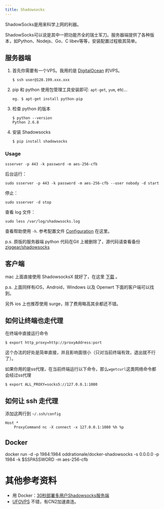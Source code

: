 ```yaml
---
title: Shadowsocks
---
```


ShadowSocks是用来科学上网的利器。

ShadowSocks可以说是其中一把功能齐全的瑞士军刀。服务器端提供了各种版本，如Python、Nodejs、Go、C libev等等，安装配置过程极其简单。

## 服务器端

1. 首先你需要有一个VPS。我用的是 [DigitalOcean](https://m.do.co/c/48f3c6e48721) 的VPS。

   ```
   $ ssh user@128.199.xxx.xxx
   ```

2. pip 和 python 使用包管理工具安装即可: `apt-get`, `yum`, etc...

   ```
   eg. $ apt-get install python-pip
   ```

3. 检查 python 的版本

   ```
   $ python --version
   Python 2.6.8
   ```

4. 安装 Shadowsocks

   ```
   $ pip install shadowsocks
   ```

### Usage

```
ssserver -p 443 -k password -m aes-256-cfb
```

后台运行：

```
sudo ssserver -p 443 -k password -m aes-256-cfb --user nobody -d start
```

停止：

```
sudo ssserver -d stop
```

查看 log 文件：

```
sudo less /var/log/shadowsocks.log
```

查看帮助使用 `-h`. 参考配置文件 [Configuration](https://github.com/shadowsocks/shadowsocks/wiki/Configuration-via-Config-File) 在这里。

p.s. 原版的服务器端 python 代码在Git 上被删除了，源代码请查看备份[ziggear/shadowsocks](https://github.com/ziggear/shadowsocks)

## 客户端

mac 上面直接使用 ShadowsocksX 就好了，在这里 [下载](https://shadowsocks.org/en/download/clients.html) 。

p.s. 上面同样有iOS，Android，Windows 以及 Openwrt 下面的客户端可以找到。

另外 ios 上也推荐使用 surge，除了费用略高其余都还不错。

## 如何让终端也走代理

在终端中直接运行命令

```
$ export http_proxy=http://proxyAddress:port
```

这个办法的好处是简单直接，并且影响面很小（只对当前终端有效，退出就不行了）。

如果你用的是ss代理，在当前终端运行以下命令，那么`wgetcurl`这类网络命令都会经过ss代理

```
$ export ALL_PROXY=socks5://127.0.0.1:1080
```

## 如何让 ssh 走代理

添加这两行到 `~/.ssh/config`

```
Host * 
    ProxyCommand nc -X connect -x 127.0.0.1:1080 %h %p
```

## Docker

docker run -d -p 1984:1984 oddrationale/docker-shadowsocks -s 0.0.0.0 -p 1984 -k $SSPASSWORD -m aes-256-cfb


# 其他参考资料

* 用 Docker：[30秒部署多用户Shadowsocks服务端](http://www.jianshu.com/p/4e3b54367991/) 
* [UFOVPS](http://www.ufovps.com/aff.php?aff=122) 不错，有CN2加速直连。



